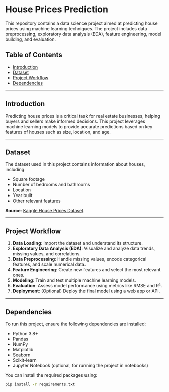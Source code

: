 # House Prices Prediction

This repository contains a data science project aimed at predicting house prices using machine learning techniques. The project includes data preprocessing, exploratory data analysis (EDA), feature engineering, model building, and evaluation.

## Table of Contents

- [Introduction](#introduction)
- [Dataset](#dataset)
- [Project Workflow](#project-workflow)
- [Dependencies](#dependencies)
---

## Introduction

Predicting house prices is a critical task for real estate businesses, helping buyers and sellers make informed decisions. This project leverages machine learning models to provide accurate predictions based on key features of houses such as size, location, and age.

---

## Dataset

The dataset used in this project contains information about houses, including:
- Square footage
- Number of bedrooms and bathrooms
- Location
- Year built
- Other relevant features

**Source**: [Kaggle House Prices Dataset](https://www.kaggle.com/c/house-prices-advanced-regression-techniques).

---

## Project Workflow

1. **Data Loading**: Import the dataset and understand its structure.
2. **Exploratory Data Analysis (EDA)**: Visualize and analyze data trends, missing values, and correlations.
3. **Data Preprocessing**: Handle missing values, encode categorical features, and scale numerical data.
4. **Feature Engineering**: Create new features and select the most relevant ones.
5. **Modeling**: Train and test multiple machine learning models.
6. **Evaluation**: Assess model performance using metrics like RMSE and R².
7. **Deployment**: (Optional) Deploy the final model using a web app or API.

---

## Dependencies

To run this project, ensure the following dependencies are installed:

- Python 3.8+
- Pandas
- NumPy
- Matplotlib
- Seaborn
- Scikit-learn
- Jupyter Notebook (optional, for running the project in notebooks)

You can install the required packages using:

```bash
pip install -r requirements.txt
